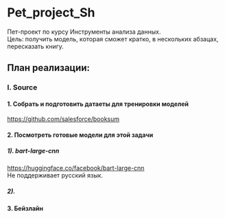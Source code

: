 # Pet_project_Sh
Пет-проект по курсу Инструменты анализа данных.           
Цель: получить модель, которая сможет кратко, в нескольких абзацах, пересказать книгу. 
## План реализации:
### I. Source
#### 1. Собрать и подготовить датаеты для тренировки моделей
https://github.com/salesforce/booksum
#### 2. Посмотреть готовые модели для этой задачи
##### 1). bart-large-cnn       
https://huggingface.co/facebook/bart-large-cnn          
Не поддерживает русский язык.       
##### 2).      

#### 3. Бейзлайн   
